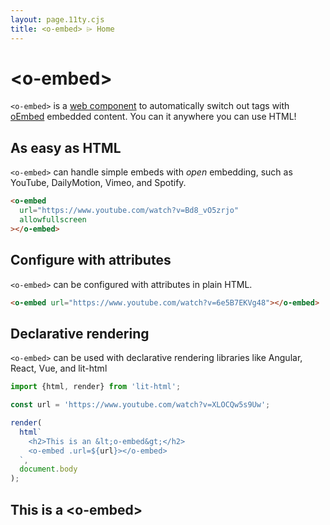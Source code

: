 ```yaml
---
layout: page.11ty.cjs
title: <o-embed> ⌲ Home
---
```


# &lt;o-embed>

`<o-embed>` is a [web component] to automatically switch out tags with [oEmbed]
embedded content. You can it anywhere you can use HTML!

[web component]: https://developer.mozilla.org/en-US/docs/Web/Web_Components
[oembed]: https://oembed.com/

## As easy as HTML

<section class="columns">
  <div>

`<o-embed>` can handle simple embeds with _open_ embedding, such as YouTube, DailyMotion,
Vimeo, and Spotify.

```html
<o-embed 
  url="https://www.youtube.com/watch?v=Bd8_vO5zrjo"
  allowfullscreen
></o-embed>
```

  </div>
  <div>

<o-embed url="https://www.youtube.com/watch?v=Bd8_vO5zrjo" allowfullscreen></o-embed>

  </div>
</section>

## Configure with attributes

<section class="columns">
  <div>

`<o-embed>` can be configured with attributes in plain HTML.

```html
<o-embed url="https://www.youtube.com/watch?v=6e5B7EKVg48"></o-embed>
```

  </div>
  <div>

<o-embed url="https://www.youtube.com/watch?v=6e5B7EKVg48"></o-embed>

  </div>
</section>

## Declarative rendering

<section class="columns">
  <div>

`<o-embed>` can be used with declarative rendering libraries like Angular, React, Vue, and lit-html

```js
import {html, render} from 'lit-html';

const url = 'https://www.youtube.com/watch?v=XLOCQw5s9Uw';

render(
  html`
    <h2>This is an &lt;o-embed&gt;</h2>
    <o-embed .url=${url}></o-embed>
  `,
  document.body
);
```

  </div>
  <div>

<h2>This is a &lt;o-embed&gt;</h2>
<o-embed url="https://www.youtube.com/watch?v=XLOCQw5s9Uw"></o-embed>

  </div>
</section>

